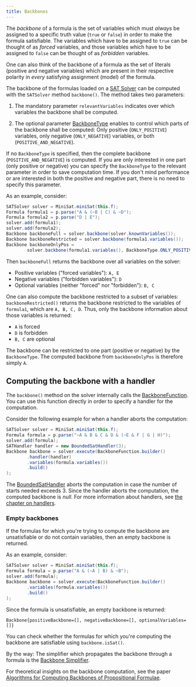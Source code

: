 ```yaml
---
title: Backbones
---
```


The *backbone* of a formula is the set of variables which must *always* be assigned to a specific truth value (`true` or `false`) in order to make the formula satisfiable. The variables which have to be assigned to `true` can be thought of as *forced* variables, and those variables which have to be assigned to `false` can be thought of as *forbidden* variables.

One can also think of the backbone of a formula as the set of literals (positive and negative variables) which are present in their respective polarity in *every* satisfying assignment (model) of the formula.

The backbone of the formulas loaded on a [SAT Solver](../solvers/sat-solving) can be computed with the `SATSolver` method `backbone()`. The method takes two parameters:

1. The mandatory parameter `relevantVariables` indicates over which variables the backbone shall be computed.

2. The optional parameter [BackboneType](https://github.com/logic-ng/LogicNG/blob/master/src/main/java/org/logicng/backbones/BackboneType.java) enables to control which parts of the backbone shall be computed: Only positive (`ONLY_POSITIVE`) variables, only negative (`ONLY_NEGATIVE`) variables, or both (`POSITIVE_AND_NEGATIVE`).

If no `BackboneType` is specified, then the complete backbone (`POSITIVE_AND_NEGATIVE`) is computed.
If you are only interested in one part (only positive or negative) you can specify the `BackboneType` to the relevant parameter in order to save computation time. If you don't mind performance or are interested in both the positive and negative part, there is no need to specify this parameter.

As an example, consider:

``` java
SATSolver solver = MiniSat.miniSat(this.f);
Formula formula1 = p.parse("A & (~B | C) & ~D");
Formula formula2 = p.parse("D | E");
solver.add(formula1);
solver.add(formula2);
Backbone backboneFull = solver.backbone(solver.knownVariables());
Backbone backboneRestricted = solver.backbone(formula1.variables());
Backbone backboneOnlyPos =
        solver.backbone(formula1.variables(), BackboneType.ONLY_POSITIVE);
```

Then `backboneFull` returns the backbone over all variables on the solver:

- Positive variables ("forced variables"): `A, E`
- Negative variables ("forbidden variables"): `D`
- Optional variables (neither "forced" nor "forbidden"): `B, C`

One can also compute the backbone restricted to a subset of variables: `backboneRestricted()` returns the backbone restricted to the variables of `formula1`, which are `A, B, C, D`.
Thus, only the backbone information about those variables is returned:
- `A` is forced
- `D` is forbidden
- `B, C` are optional

The backbone can be restricted to one part (positive or negative) by the `BackboneType`. The computed backbone from `backboneOnlyPos` is therefore simply `A`.

## Computing the backbone with a handler

The `backbone()` method on the solver internally calls the [BackboneFunction](https://github.com/logic-ng/LogicNG/blob/master/src/main/java/org/logicng/solvers/functions/BackboneFunction.java). You can use this function directly in order to specify a handler for the computation.

Consider the following example for when a handler aborts the computation:

``` java
SATSolver solver = MiniSat.miniSat(this.f);
Formula formula = p.parse("~A & B & C & D & (~E & F | G | H)");
solver.add(formula);
SATHandler handler = new BoundedSatHandler(3);
Backbone backbone = solver.execute(BackboneFunction.builder()
        .handler(handler)
        .variables(formula.variables())
        .build()
);
```

The [BoundedSatHandler](https://github.com/logic-ng/LogicNG/blob/master/src/test/java/org/logicng/handlers/BoundedSatHandler.java) aborts the computation in case the number of starts needed exceeds 3.
Since the handler aborts the computation, the computed backbone is *null*. For more information about handlers, see [the chapter on handlers](../handlers).


### Empty backbones

If the formulas for which you're trying to compute the backbone are unsatisfiable or do not contain variables, then an empty backbone is returned.

As an example, consider:

``` java
SATSolver solver = MiniSat.miniSat(this.f);
Formula formula = p.parse("A & (~A | B) & ~B");
solver.add(formula);
Backbone backbone = solver.execute(BackboneFunction.builder()
        .variables(formula.variables())
        .build()
);
```

Since the formula is unsatisfiable, an empty backbone is returned:

```
Backbone{positiveBackbone=[], negativeBackbone=[], optionalVariables=[]}
```

You can check whether the formulas for which you're computing the backbone are satisfiable using `backbone.isSat()`.

By the way: The simplifier which propagates the backbone through a formula is the [Backbone Simplifier](../formulas/operations/transformations/simplifier-transformations#backbone-simplifier).

For theoretical insights on the backbone computation, see the paper [Algorithms for Computing Backbones of Propositional Formulae](http://sat.inesc-id.pt/~mikolas/bb-aicom-preprint.pdf).
